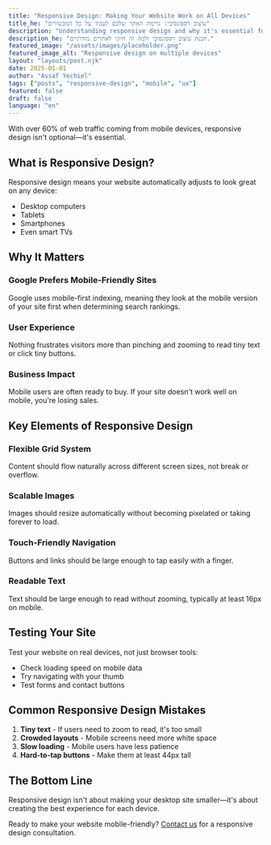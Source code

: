 ```yaml
---
title: "Responsive Design: Making Your Website Work on All Devices"
title_he: "עיצוב רספונסיבי: גרימת האתר שלכם לעבוד על כל המכשירים"
description: "Understanding responsive design and why it's essential for modern websites."
description_he: "הבנת עיצוב רספונסיבי ולמה זה חיוני לאתרים מודרניים."
featured_image: "/assets/images/placeholder.png"
featured_image_alt: "Responsive design on multiple devices"
layout: "layouts/post.njk"
date: 2025-01-01
author: "Assaf Yechiel"
tags: ["posts", "responsive-design", "mobile", "ux"]
featured: false
draft: false
language: "en"
---
```


With over 60% of web traffic coming from mobile devices, responsive design isn't optional—it's essential.

## What is Responsive Design?

Responsive design means your website automatically adjusts to look great on any device:
- Desktop computers
- Tablets
- Smartphones
- Even smart TVs

## Why It Matters

### Google Prefers Mobile-Friendly Sites
Google uses mobile-first indexing, meaning they look at the mobile version of your site first when determining search rankings.

### User Experience
Nothing frustrates visitors more than pinching and zooming to read tiny text or click tiny buttons.

### Business Impact
Mobile users are often ready to buy. If your site doesn't work well on mobile, you're losing sales.

## Key Elements of Responsive Design

### Flexible Grid System
Content should flow naturally across different screen sizes, not break or overflow.

### Scalable Images
Images should resize automatically without becoming pixelated or taking forever to load.

### Touch-Friendly Navigation
Buttons and links should be large enough to tap easily with a finger.

### Readable Text
Text should be large enough to read without zooming, typically at least 16px on mobile.

## Testing Your Site

Test your website on real devices, not just browser tools:
- Check loading speed on mobile data
- Try navigating with your thumb
- Test forms and contact buttons

## Common Responsive Design Mistakes

1. **Tiny text** - If users need to zoom to read, it's too small
2. **Crowded layouts** - Mobile screens need more white space
3. **Slow loading** - Mobile users have less patience
4. **Hard-to-tap buttons** - Make them at least 44px tall

## The Bottom Line

Responsive design isn't about making your desktop site smaller—it's about creating the best experience for each device.

Ready to make your website mobile-friendly? [Contact us](/contact/) for a responsive design consultation.